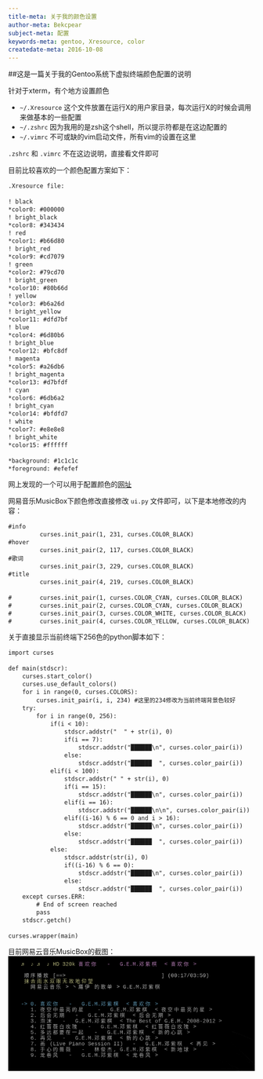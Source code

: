```yaml
---
title-meta: 关于我的颜色设置
author-meta: Bekcpear
subject-meta: 配置
keywords-meta: gentoo, Xresource, color
createdate-meta: 2016-10-08
---
```


##这是一篇关于我的Gentoo系统下虚拟终端颜色配置的说明

针对于xterm，有个地方设置颜色

+ `~/.Xresource` 这个文件放置在运行X的用户家目录，每次运行X的时候会调用来做基本的一些配置
+ `~/.zshrc` 因为我用的是zsh这个shell，所以提示符都是在这边配置的
+ `~/.vimrc` 不可或缺的vim启动文件，所有vim的设置在这里

`.zshrc` 和 `.vimrc` 不在这边说明，直接看文件即可

目前比较喜欢的一个颜色配置方案如下：
```
.Xresource file:

! black
*color0: #000000
! bright_black
*color8: #343434
! red
*color1: #b66d80
! bright_red
*color9: #cd7079
! green
*color2: #79cd70
! bright_green
*color10: #80b66d                                         
! yellow
*color3: #b6a26d
! bright_yellow
*color11: #dfd7bf
! blue
*color4: #6d80b6
! bright_blue
*color12: #bfc8df
! magenta
*color5: #a26db6
! bright_magenta
*color13: #d7bfdf
! cyan
*color6: #6db6a2
! bright_cyan
*color14: #bfdfd7
! white
*color7: #e8e8e8
! bright_white
*color15: #ffffff

*background: #1c1c1c
*foreground: #efefef
``` 

网上发现的一个可以用于配置颜色的[网址](http://ciembor.github.io/4bit/#)

网易音乐MusicBox下颜色修改直接修改 `ui.py` 文件即可，以下是本地修改的内容：
```
#info
         curses.init_pair(1, 231, curses.COLOR_BLACK)
#hover
         curses.init_pair(2, 117, curses.COLOR_BLACK)
#歌词
         curses.init_pair(3, 229, curses.COLOR_BLACK)
#title
         curses.init_pair(4, 219, curses.COLOR_BLACK)

#        curses.init_pair(1, curses.COLOR_CYAN, curses.COLOR_BLACK)
#        curses.init_pair(2, curses.COLOR_CYAN, curses.COLOR_BLACK)
#        curses.init_pair(3, curses.COLOR_WHITE, curses.COLOR_BLACK)
#        curses.init_pair(4, curses.COLOR_YELLOW, curses.COLOR_BLACK)
```

关于直接显示当前终端下256色的python脚本如下：
```
import curses

def main(stdscr):
    curses.start_color()
    curses.use_default_colors()
    for i in range(0, curses.COLORS):
        curses.init_pair(i, i, 234) #这里的234修改为当前终端背景色较好
    try:
        for i in range(0, 256):
            if(i < 10):
                stdscr.addstr("  " + str(i), 0)
                if(i == 7):
                    stdscr.addstr("██████\n", curses.color_pair(i))
                else:
                    stdscr.addstr("██████  ", curses.color_pair(i))
            elif(i < 100):
                stdscr.addstr(" " + str(i), 0)
                if(i == 15):
                    stdscr.addstr("██████\n", curses.color_pair(i))
                elif(i == 16):
                    stdscr.addstr("██████\n\n", curses.color_pair(i))
                elif((i-16) % 6 == 0 and i > 16):
                    stdscr.addstr("██████\n", curses.color_pair(i))
                else:
                    stdscr.addstr("██████  ", curses.color_pair(i))
            else:
                stdscr.addstr(str(i), 0)
                if((i-16) % 6 == 0):
                    stdscr.addstr("██████\n", curses.color_pair(i))
                else:
                    stdscr.addstr("██████  ", curses.color_pair(i))
    except curses.ERR:
        # End of screen reached
        pass
    stdscr.getch()

curses.wrapper(main)
```

目前网易云音乐MusicBox的截图：
![musicbox](musicbox_screenshot.png)
